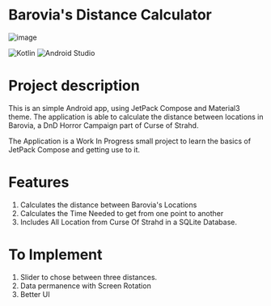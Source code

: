 # Barovia's Distance Calculator
![image](https://github.com/Bosurgi/Curse-Of-Strahd-Map-Tracker/assets/87176210/356bd836-0002-46fc-af05-e3ef7fa344cd)

![Kotlin](https://img.shields.io/badge/kotlin-%237F52FF.svg?style=for-the-badge&logo=kotlin&logoColor=white)
![Android Studio](https://img.shields.io/badge/Android%20Studio-3DDC84.svg?style=for-the-badge&logo=android-studio&logoColor=white)

# Project description
This is an simple Android app, using JetPack Compose and Material3 theme.
The application is able to calculate the distance between locations in Barovia, a DnD Horror Campaign part of Curse of Strahd.

The Application is a Work In Progress small project to learn the basics of JetPack Compose and getting use to it.

# Features
1. Calculates the distance between Barovia's Locations
2. Calculates the Time Needed to get from one point to another
3. Includes All Location from Curse Of Strahd in a SQLite Database.

# To Implement
1. Slider to chose between three distances.
2. Data permanence with Screen Rotation
3. Better UI
